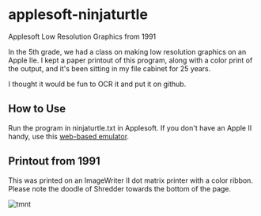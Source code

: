 # applesoft-ninjaturtle
Applesoft Low Resolution Graphics from 1991

In the 5th grade, we had a class on making low resolution graphics on an Apple IIe.  I kept a paper printout of this program, along with a color print of the output, and it's been sitting in my file cabinet for 25 years.  

I thought it would be fun to OCR it and put it on github.

## How to Use

Run the program in ninjaturtle.txt in Applesoft.  If you don't have an Apple II handy, use this [web-based emulator](http://www.calormen.com/jsbasic/).

## Printout from 1991
This was printed on an ImageWriter II dot matrix printer with a color ribbon.  Please note the doodle of Shredder towards the bottom of the page.

![tmnt](https://cloud.githubusercontent.com/assets/1833820/8867779/10f0b120-319c-11e5-8556-b21928a75943.jpeg)
